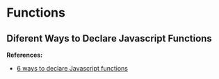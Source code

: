 <link rel='stylesheet' href='../shared/style.css'/>

# Functions

## Diferent Ways to Declare Javascript Functions

**References:**
-	[6 ways to declare Javascript functions][1]

<!-- Links -->
[1]: https://rainsoft.io/6-ways-to-declare-javascript-functions/
